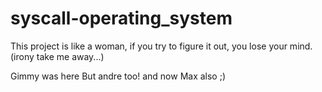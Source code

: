 # syscall-operating_system

This project is like a woman, if you  try to figure it out, you lose your mind.
(irony take me away...)

Gimmy was here
But andre too!
and now Max also ;)